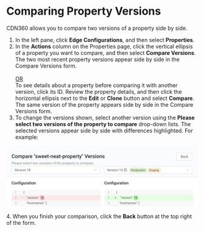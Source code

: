 # Comparing Property Versions

CDN360 allows you to compare two versions of a property side by side.

1. In the left pane, click **Edge Configurations**, and then select **Properties**.
2. In the **Actions** column on the Properties page, click the vertical ellipsis of a property you want to compare, and then select **Compare Versions**. The two most recent property versions appear side by side in the Compare Versions form.<br><br><U>OR </u></br>
   To see details about a property before comparing it with another version, click its ID. Review the property details, and then click the horizontal ellipsis next to the **Edit** or **Clone** button and select **Compare**. The same version of the property appears side by side in the Compare Versions form.<br>
3. To change the versions shown, select another version using the **Please select two versions of the property to compare** drop-down lists. The selected versions appear side by side with differences highlighted. For example:
<p align=center><img src="/docs/resources/images/edge-configurations/property-versions-compare.png" alt="compare versions" width="900"></p>
4. When you finish your comparison, click the <strong>Back</strong> button at the top right of the form.
